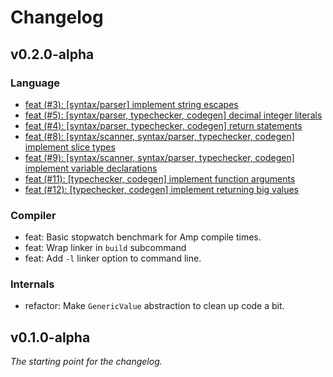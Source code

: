 # Changelog

## v0.2.0-alpha

### Language
- [feat (#3): [syntax/parser] implement string escapes](https://github.com/amp-lang/amp/issues/3)
- [feat (#5): [syntax/parser, typechecker, codegen] decimal integer literals](https://github.com/amp-lang/amp/issues/5)
- [feat (#4): [syntax/parser, typechecker, codegen] return statements](https://github.com/amp-lang/amp/issues/4)
- [feat (#8): [syntax/scanner, syntax/parser, typechecker, codegen] implement slice types](https://github.com/amp-lang/amp/issues/8)
- [feat (#9): [syntax/scanner, syntax/parser, typechecker, codegen] implement variable declarations](https://github.com/amp-lang/amp/issues/9)
- [feat (#11): [typechecker, codegen] implement function arguments](https://github.com/amp-lang/amp/issues/11)
- [feat (#12): [typechecker, codegen] implement returning big values](https://github.com/amp-lang/amp/issues/12)

### Compiler
- feat: Basic stopwatch benchmark for Amp compile times.
- feat: Wrap linker in `build` subcommand
- feat: Add `-l` linker option to command line.

### Internals
- refactor: Make `GenericValue` abstraction to clean up code a bit.

## v0.1.0-alpha
*The starting point for the changelog.*